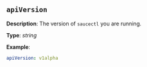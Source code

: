 ## `apiVersion`

__Description__: The version of `saucectl` you are running.

__Type__: *string*

__Example__:
```yaml
apiVersion: v1alpha
```
